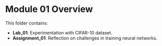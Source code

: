 # Module 01 Overview
This folder contains:
- **Lab_01**: Experimentation with CIFAR-10 dataset.
- **Assignment_01**: Reflection on challenges in training neural networks.

